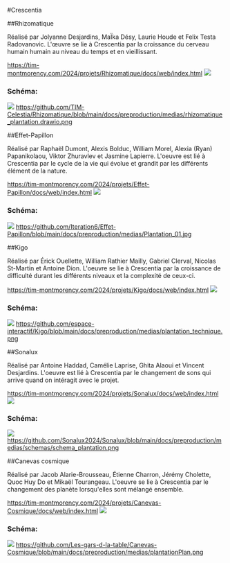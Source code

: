 #Crescentia

##Rhizomatique 

Réalisé par Jolyanne Desjardins, MaÏka Désy, Laurie Houde et Felix Testa Radovanovic. L'œuvre se lie à Crescentia par la croissance du cerveau humain humain au niveau du temps et en vieillissant.

https://tim-montmorency.com/2024/projets/Rhizomatique/docs/web/index.html
![](https://github.com/sandrinejeann/H24_V11_inspirations_JEAN/blob/main/crescentia/photo/compresser%20crescentia/rhizomatique_04.jpg)
### Schéma:
![](https://github.com/TIM-Celestia/Rhizomatique/blob/main/docs/preproduction/medias/rhizomatique_plantation.drawio.png)
https://github.com/TIM-Celestia/Rhizomatique/blob/main/docs/preproduction/medias/rhizomatique_plantation.drawio.png

##Effet-Papillon 

Réalisé par Raphaël Dumont, Alexis Bolduc, William Morel, Alexia (Ryan) Papanikolaou, Viktor Zhuravlev et Jasmine Lapierre. L'oeuvre est lié à Crescentia par le cycle de la vie qui évolue et grandit par les différents élément de la nature.

https://tim-montmorency.com/2024/projets/Effet-Papillon/docs/web/index.html
![](https://github.com/sandrinejeann/H24_V11_inspirations_JEAN/blob/main/crescentia/photo/compresser%20crescentia/effet-papillon_05.jpg)
### Schéma:
![](https://github.com/Iteration6/Effet-Papillon/blob/main/docs/preproduction/medias/Plantation_01.jpg)
https://github.com/Iteration6/Effet-Papillon/blob/main/docs/preproduction/medias/Plantation_01.jpg

##Kigo 

Réalisé par Érick Ouellette, William Rathier Mailly, Gabriel Clerval, Nicolas St-Martin et Antoine Dion. L'oeuvre se lie à Crescentia par la croissance de difficulté durant les différents niveaux et la complexité de ceux-ci.

https://tim-montmorency.com/2024/projets/Kigo/docs/web/index.html
![](https://github.com/sandrinejeann/H24_V11_inspirations_JEAN/blob/main/crescentia/photo/compresser%20crescentia/kigo_04.jpg)
### Schéma:
![](https://github.com/espace-interactif/Kigo/blob/main/docs/preproduction/medias/plantation_technique.png)
https://github.com/espace-interactif/Kigo/blob/main/docs/preproduction/medias/plantation_technique.png

##Sonalux 

Réalisé par Antoine Haddad, Camélie Laprise, Ghita Alaoui et Vincent Desjardins. L'oeuvre est lié à Crescentia par le changement de sons qui arrive quand on intéragit avec le projet.

https://tim-montmorency.com/2024/projets/Sonalux/docs/web/index.html
![](https://github.com/sandrinejeann/H24_V11_inspirations_JEAN/blob/main/crescentia/photo/compresser%20crescentia/sonalux_01.jpg)
### Schéma:
![](https://github.com/Sonalux2024/Sonalux/blob/main/docs/preproduction/medias/schemas/schema_plantation.png)
https://github.com/Sonalux2024/Sonalux/blob/main/docs/preproduction/medias/schemas/schema_plantation.png

##Canevas cosmique 

Réalisé par Jacob Alarie-Brousseau, Étienne Charron, Jérémy Cholette, Quoc Huy Do et Mikaël Tourangeau. L'oeuvre se lie à Crescentia par le changement des planète lorsqu'elles sont mélangé ensemble.

https://tim-montmorency.com/2024/projets/Canevas-Cosmique/docs/web/index.html
![](https://github.com/sandrinejeann/H24_V11_inspirations_JEAN/blob/main/crescentia/photo/compresser%20crescentia/canevas-cosmique_03.jpg)
### Schéma:
![](https://github.com/Les-gars-d-la-table/Canevas-Cosmique/blob/main/docs/preproduction/medias/plantationPlan.png)
https://github.com/Les-gars-d-la-table/Canevas-Cosmique/blob/main/docs/preproduction/medias/plantationPlan.png



